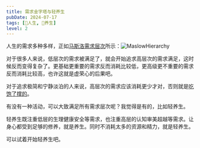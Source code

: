 ```yaml
---
title: 需求金字塔与轻养生
pubDate: 2024-07-17
tags: [💖人生, 🪷养生]
level: 2
---
```


人生的需求多种多样，正如[马斯洛需求层次]所示：![MaslowHierarchy](/images/MaslowHierarchy.png)

对于很多人来说，低层次的需求被满足了，就会开始追求高层次的需求满足，这时候反而变得复杂了。更基础更重要的需求反而消耗比较低，更高级更不重要的需求反而消耗比较高，也许这就是虚荣心的后果吧。

对于追求极简和宁静淡泊的人来说，高层次的需求应该消耗更少才对，否则就是[吃饱了撑的]。

有没有一种活动，可以大致满足所有需求层次呢？我觉得是有的，比如轻养生。

轻养生既注重低层的生理健康安全等需求，也注重高层的认知审美超越等需求。让身心都受到足够的修养，就是养生。同时不消耗太多的资源和精力，就是轻养生。

可以试着开始轻养生吧。

[马斯洛需求层次]: https://en.wikipedia.org/wiki/Maslow%27s_hierarchy_of_needs
[吃饱了撑的]: https://www.bilibili.com/video/BV1B84y1t7JX/
